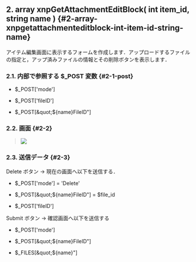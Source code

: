 ## 2\. array xnpGetAttachmentEditBlock( int item_id, string name ) {#2-array-xnpgetattachmenteditblock-int-item-id-string-name}

アイテム編集画面に表示するフォームを作成します．アップロードするファイルの指定と，アップ済みファイルの情報とその削除ボタンを表示します．

### 2.1\. 内部で参照する $_POST 変数 {#2-1-post}

*   $_POST[&#039;mode&#039;]

*   $_POST[&#039;fileID&#039;]

*   $_POST[&quot;${name}FileID&quot;]

### 2.2\. 画面 {#2-2}

> ![](../../assets/commonlib/xnpGetAttachmentEditBlock.gif)

### 2.3\. 送信データ {#2-3}

Delete ボタン → 現在の画面へ以下を送信する．

*   $_POST[&#039;mode&#039;] = &#039;Delete&#039;

*   $_POST[&quot;${name}FileID&quot;] = $file_id

*   $_POST[&#039;fileID&#039;]

Submit ボタン → 確認画面へ以下を送信する

*   $_POST[&#039;mode&#039;]

*   $_POST[&quot;${name}FileID&quot;]

*   $_FILES[&quot;${name}&quot;]